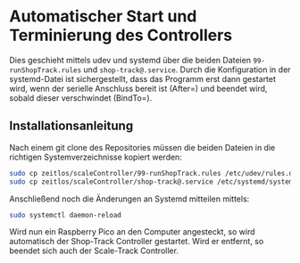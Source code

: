 # Automatischer Start und Terminierung des Controllers

Dies geschieht mittels udev und systemd über die beiden Dateien `99-runShopTrack.rules` und `shop-track@.service`. Durch die Konfiguration in der systemd-Datei ist sichergestellt, dass das Programm erst dann gestartet wird, wenn der serielle Anschluss bereit ist (After=) und beendet wird, sobald dieser verschwindet (BindTo=).

## Installationsanleitung

Nach einem git clone des Repositories müssen die beiden Dateien in die richtigen Systemverzeichnisse kopiert werden:

```bash
sudo cp zeitlos/scaleController/99-runShopTrack.rules /etc/udev/rules.d/
sudo cp zeitlos/scaleController/shop-track@.service /etc/systemd/system/
```
Anschließend noch die Änderungen an Systemd mitteilen mittels:
```bash
sudo systemctl daemon-reload
```
Wird nun ein Raspberry Pico an den Computer angesteckt, so wird automatisch der Shop-Track Controller gestartet. Wird er entfernt, so beendet sich auch der Scale-Track Controller.
